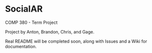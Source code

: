 # SocialAR
COMP 380 - Term Project

Project by Anton, Brandon, Chris, and Gage. 

Real README will be completed soon, along with Issues and a Wiki for documentation. 
